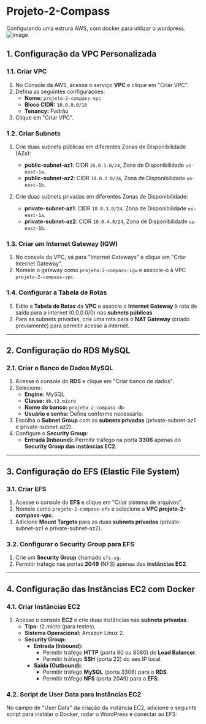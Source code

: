 # Projeto-2-Compass

Configurando uma estrura AWS, com docker para utilizar o wordpress.
![image](https://github.com/user-attachments/assets/96d994d1-2068-4dc4-a88e-4d1ec23ffa47)

## 1. Configuração da VPC Personalizada

### 1.1. Criar VPC
1. No Console da AWS, acesse o serviço **VPC** e clique em "Criar VPC".
2. Defina as seguintes configurações:
   - **Nome:** `projeto-2-compass-vpc`
   - **Bloco CIDR:** `10.0.0.0/16`
   - **Tenancy:** Padrão
3. Clique em "Criar VPC".

### 1.2. Criar Subnets
1. Crie duas subnets públicas em diferentes Zonas de Disponibilidade (AZs):
   - **public-subnet-az1**: CIDR `10.0.1.0/24`, Zona de Disponibilidade `us-east-1a`.
   - **public-subnet-az2**: CIDR `10.0.2.0/24`, Zona de Disponibilidade `us-east-1b`.
   
2. Crie duas subnets privadas em diferentes Zonas de Disponibilidade:
   - **private-subnet-az1**: CIDR `10.0.3.0/24`, Zona de Disponibilidade `us-east-1a`.
   - **private-subnet-az2**: CIDR `10.0.4.0/24`, Zona de Disponibilidade `us-east-1b`.

### 1.3. Criar um Internet Gateway (IGW)
1. No console da VPC, vá para "Internet Gateways" e clique em "Criar Internet Gateway".
2. Nomeie o gateway como `projeto-2-compass-igw` e associe-o à VPC `projeto-2-compass-vpc`.
   
### 1.4. Configurar a Tabela de Rotas
1. Edite a **Tabela de Rotas** da **VPC** e associe o **Internet Gateway** à rota de saída para a internet (0.0.0.0/0) nas **subnets públicas**.
2. Para as subnets privadas, crie uma rota para o **NAT Gateway** (criado previamente) para permitir acesso à internet.

---

## 2. Configuração do RDS MySQL

### 2.1. Criar o Banco de Dados MySQL
1. Acesse o console do **RDS** e clique em "Criar banco de dados".
2. Selecione:
   - **Engine:** MySQL
   - **Classe:** `db.t3.micro`
   - **Nome do banco:** `projeto-2-compass-db`
   - **Usuário e senha:** Defina conforme necessário.
3. Escolha o **Subnet Group** com as **subnets privadas** (private-subnet-az1 e private-subnet-az2).
4. Configure o **Security Group**:
   - **Entrada (Inbound):** Permitir tráfego na porta **3306** apenas do **Security Group das instâncias EC2**.

---

## 3. Configuração do EFS (Elastic File System)

### 3.1. Criar EFS
1. Acesse o console do **EFS** e clique em "Criar sistema de arquivos".
2. Nomeie como `projeto-2-compass-efs` e selecione a **VPC projeto-2-compass-vpc**.
3. Adicione **Mount Targets** para as duas **subnets privadas** (private-subnet-az1 e private-subnet-az2).

### 3.2. Configurar o Security Group para EFS
1. Crie um **Security Group** chamado `efs-sg`.
2. Permitir tráfego nas portas **2049** (NFS) apenas das **instâncias EC2**.

---

## 4. Configuração das Instâncias EC2 com Docker

### 4.1. Criar Instâncias EC2
1. Acesse o console **EC2** e crie duas instâncias nas **subnets privadas**.
   - **Tipo:** t2.micro (para testes).
   - **Sistema Operacional:** Amazon Linux 2.
   - **Security Group:**
     - **Entrada (Inbound):**
       - Permitir tráfego **HTTP** (porta 80 ou 8080) do **Load Balancer**.
       - Permitir tráfego **SSH** (porta 22) do seu IP local.
     - **Saída (Outbound):**
       - Permitir tráfego **MySQL** (porta 3306) para o **RDS**.
       - Permitir tráfego **NFS** (porta 2049) para o **EFS**.
       
### 4.2. Script de User Data para Instâncias EC2
No campo de "User Data" da criação da instância EC2, adicione o seguinte script para instalar o Docker, rodar o WordPress e conectar ao EFS:

```bash
